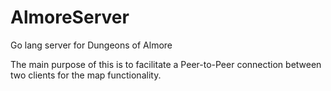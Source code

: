 # AlmoreServer
Go lang server for Dungeons of Almore

The main purpose of this is to facilitate a Peer-to-Peer connection between two clients for the map functionality.
